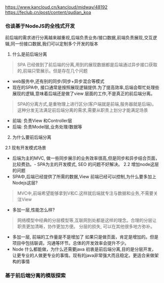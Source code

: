 https://www.kancloud.cn/kancloud/midway/48192
https://feclub.cn/post/content/qudian_koa


### 也谈基于NodeJS的全栈式开发
前后端的需求进行分离越来越重视,后端负责业务/接口数据,前端负责展现,交互逻辑,同一份接口数据,我们可以定制多个开发的版本
1. 什么是前后端分离 
> SPA 已经做到了前后端的分离,用到的展现数据都是后端通过异步接口获取的,前端只管展示。但是存在几个问题
- web服务中,还有别的同步/同步+异步混合等模式
- 现在的SPA中, 接口通常是按照展现逻辑提供.为了提高效率,后端会帮忙处理些展现的逻辑,意味着后端还是做了view 层面的工作,不是真正的前后端分离。
> SPA的分离方式,是重物理上进行区分(客户端就是前端,服务器就是后端)。这种分发无法满足前后端分离的需求,需要从职责上划分才能满足场景
- 前端: 负责View 和Controller层
- 后端: 负责Model层,业务处理/数据等
2. 为什么要前后端分离

2.1 现有开发模式场景
- 后端为主的MVC, 做一些同步展示的业务效率很高,但是同步和异步结合页面，比较费劲。- SPA为主的开发模式, SEO 的问题不好解决。
2.2 增加node这层的问题
- SPA中,后端已经提供了所需的数据,View 前端已经可以控制,为什么要多加上Nodejs这层?
> MVC中,前端希望能够拿到V和C.这样就后端就专注与数据和业务,不需要关注View
- 多加一层,性能怎么样?
> 网络模型中经典的分层模型等,互联网到处都是这样的理念。合理的分层让职责更加清晰，协作更加方便。 分层的损失, 可以在其他很多地方弥补。
- 多加一层, 前端的工作量是不是增加了
如果只是做页面，肯定是增加的。但是项目中包括联调，沟通等环节。总体的开发效率会提升不少。
- Node 什么都能做，为什么还需要java
初衷是前后端分离,目的是分层开发，让更专业的人做更专业的事情。现有的java非常强大而且稳定。更适合来做架构的事情


### 基于前后端分离的模版探索

